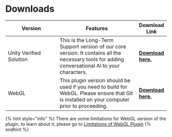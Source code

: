 # Downloads

<table><thead><tr><th width="211">Version</th><th width="325">Features</th><th>Download Link</th></tr></thead><tbody><tr><td>Unity Verified Solution</td><td>This is the Long-Term Support version of our core version. It contains all the necessary tools for adding conversational AI to your characters. </td><td><a href="https://assetstore.unity.com/packages/tools/ai/npc-ai-dialog-actions-and-general-intelligence-by-convai-235621"><strong>Download here.</strong></a></td></tr><tr><td>WebGL</td><td>This plugin version should be used if you need to build for WebGL. Please ensure that Git is installed on your computer prior to proceeding.</td><td><a href="https://github.com/Conv-AI/Convai-Unity-WebGL-SDK/releases"><strong>Download here.</strong></a></td></tr></tbody></table>

{% hint style="info" %}
There are some limitations for WebGL version of the plugin, to learn about it, please go to [Limitations of WebGL Plugin](limitations-of-webgl-plugin.md)
{% endhint %}
